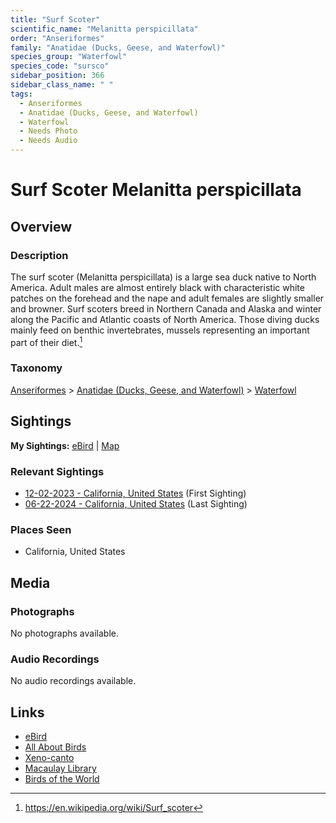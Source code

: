 ```yaml
---
title: "Surf Scoter"
scientific_name: "Melanitta perspicillata"
order: "Anseriformes"
family: "Anatidae (Ducks, Geese, and Waterfowl)"
species_group: "Waterfowl"
species_code: "sursco"
sidebar_position: 366
sidebar_class_name: " "
tags: 
  - Anseriformes
  - Anatidae (Ducks, Geese, and Waterfowl)
  - Waterfowl
  - Needs Photo
  - Needs Audio
---
```


# Surf Scoter <span className='sci_name'>Melanitta perspicillata</span>

## Overview

### Description
The surf scoter (Melanitta perspicillata) is a large sea duck native to North America. Adult males are almost entirely black with characteristic white patches on the forehead and the nape and adult females are slightly smaller and browner. Surf scoters breed in Northern Canada and Alaska and winter along the Pacific and Atlantic coasts of North America. Those diving ducks mainly feed on benthic invertebrates, mussels representing an important part of their diet.[^1]

[^1]: https://en.wikipedia.org/wiki/Surf_scoter

### Taxonomy
[Anseriformes](/tags/anseriformes) > [Anatidae (Ducks, Geese, and Waterfowl)](/tags/anatidae-ducks-geese-and-waterfowl) > [Waterfowl](/tags/waterfowl)


## Sightings

**My Sightings:** [eBird](https://ebird.org/lifelist?r=world&time=life&spp=sursco) | [Map](/map?species_code=sursco)

### Relevant Sightings

* [12-02-2023 - California, United States](https://ebird.org/checklist/S155611564) (First Sighting)
* [06-22-2024 - California, United States](https://ebird.org/checklist/S183306525) (Last Sighting)

### Places Seen

* California, United States



## Media
### Photographs
No photographs available.

### Audio Recordings
No audio recordings available.

## Links
* [eBird](https://ebird.org/species/sursco) 
* [All About Birds](https://www.allaboutbirds.org/guide/sursco) 
* [Xeno-canto](https://www.xeno-canto.org/species/melanitta-perspicillata) 
* [Macaulay Library](https://search.macaulaylibrary.org/catalog?taxonCode=sursco&sort=rating_rank_desc)
* [Birds of the World](https://birdsoftheworld.org/bow/species/sursco)
